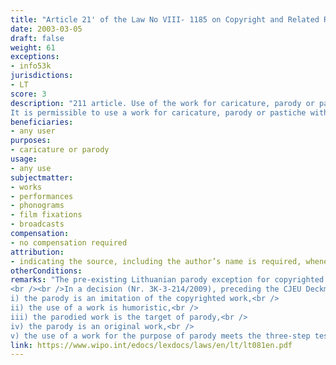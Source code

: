 ```yaml
---
title: "Article 21' of the Law No VIII- 1185 on Copyright and Related Rights"
date: 2003-03-05
draft: false
weight: 61
exceptions:
- info53k
jurisdictions:
- LT
score: 3
description: "211 article. Use of the work for caricature, parody or pastiche
It is permissible to use a work for caricature, parody or pastiche without the author's or other copyright holder's permission and without royalties. This exception allows for the use of performances, phonograms, film fixations and broadcasts for the purpose of caricature or parody. Indicating the source, including the author’s name, is required, whenever possible." 
beneficiaries:
- any user
purposes: 
- caricature or parody
usage:
- any use
subjectmatter:
- works
- performances
- phonograms
- film fixations 
- broadcasts
compensation:
- no compensation required
attribution: 
- indicating the source, including the author’s name is required, whenever possible
otherConditions: 
remarks: "The pre-existing Lithuanian parody exception for copyrighted works was removed in 2011, leaving the corresponding neighbouring rights exception behind in art. 58(1), p.12. For a time the law, in terms of litteral reading, provided for an exemption for the purposes of parody and caricature solely regarding neighbouring rights. The exception also did not cover pastiche.<br /><br />As of 24 March 2022, in implementation of the CDSM Directive, the parody exception was reintroduced in its full scope as per the InfoSoc directive under art. 21' of the Law. Art. 58(1), p.12 was also amended to include pastiche.
<br /><br />In a decision (Nr. 3K-3-214/2009), preceding the CJEU Deckmyn case, the Supreme Court of the Republic of Lithuania ruled that the use of a work for the purpose of parody was permitted under the following conditions:<br /> 
i) the parody is an imitation of the copyrighted work,<br /> 
ii) the use of a work is humoristic,<br /> 
iii) the parodied work is the target of parody,<br /> 
iv) the parody is an original work,<br /> 
v) the use of a work for the purpose of parody meets the three-step test requirements (do not conflict with a normal exploitation of the work or other subject-matter and do not unreasonably prejudice the legitimate interests of the right holder)."
link: https://www.wipo.int/edocs/lexdocs/laws/en/lt/lt081en.pdf
---
```

